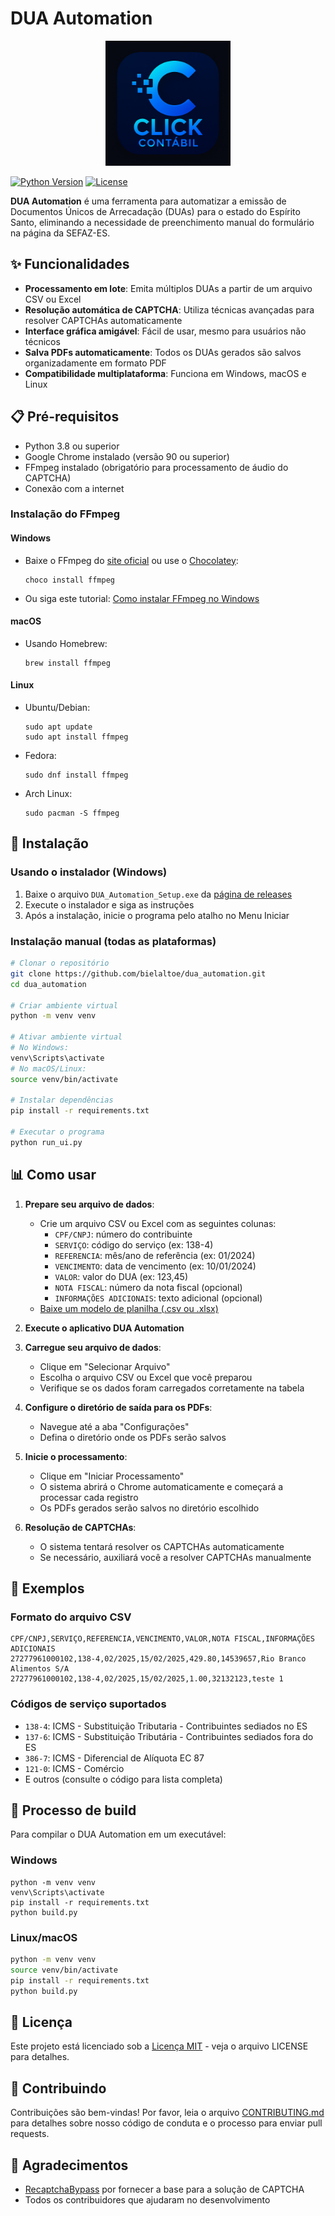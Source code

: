# DUA Automation

<p align="center">
  <img src="resources/logo_new.png" alt="DUA Automation Logo" width="200"/>
</p>

[![Python Version](https://img.shields.io/badge/python-3.8%2B-blue)](https://www.python.org/downloads/)
[![License](https://img.shields.io/badge/license-MIT-green)](LICENSE)

**DUA Automation** é uma ferramenta para automatizar a emissão de Documentos Únicos de Arrecadação (DUAs) para o estado do Espírito Santo, eliminando a necessidade de preenchimento manual do formulário na página da SEFAZ-ES.

## ✨ Funcionalidades

- **Processamento em lote**: Emita múltiplos DUAs a partir de um arquivo CSV ou Excel
- **Resolução automática de CAPTCHA**: Utiliza técnicas avançadas para resolver CAPTCHAs automaticamente
- **Interface gráfica amigável**: Fácil de usar, mesmo para usuários não técnicos
- **Salva PDFs automaticamente**: Todos os DUAs gerados são salvos organizadamente em formato PDF
- **Compatibilidade multiplataforma**: Funciona em Windows, macOS e Linux

## 📋 Pré-requisitos

- Python 3.8 ou superior
- Google Chrome instalado (versão 90 ou superior)
- FFmpeg instalado (obrigatório para processamento de áudio do CAPTCHA)
- Conexão com a internet

### Instalação do FFmpeg

#### Windows
- Baixe o FFmpeg do [site oficial](https://ffmpeg.org/download.html) ou use o [Chocolatey](https://chocolatey.org/):
  ```
  choco install ffmpeg
  ```
- Ou siga este tutorial: [Como instalar FFmpeg no Windows](https://www.wikihow.com/Install-FFmpeg-on-Windows)

#### macOS
- Usando Homebrew:
  ```
  brew install ffmpeg
  ```

#### Linux
- Ubuntu/Debian:
  ```
  sudo apt update
  sudo apt install ffmpeg
  ```
- Fedora:
  ```
  sudo dnf install ffmpeg
  ```
- Arch Linux:
  ```
  sudo pacman -S ffmpeg
  ```

## 🔧 Instalação

### Usando o instalador (Windows)

1. Baixe o arquivo `DUA_Automation_Setup.exe` da [página de releases](https://github.com/bielaltoe/dua_automation/releases)
2. Execute o instalador e siga as instruções
3. Após a instalação, inicie o programa pelo atalho no Menu Iniciar

### Instalação manual (todas as plataformas)

```bash
# Clonar o repositório
git clone https://github.com/bielaltoe/dua_automation.git
cd dua_automation

# Criar ambiente virtual
python -m venv venv

# Ativar ambiente virtual
# No Windows:
venv\Scripts\activate
# No macOS/Linux:
source venv/bin/activate

# Instalar dependências
pip install -r requirements.txt

# Executar o programa
python run_ui.py
```

## 📊 Como usar

1. **Prepare seu arquivo de dados**:
   - Crie um arquivo CSV ou Excel com as seguintes colunas:
     - `CPF/CNPJ`: número do contribuinte
     - `SERVIÇO`: código do serviço (ex: 138-4)
     - `REFERENCIA`: mês/ano de referência (ex: 01/2024)
     - `VENCIMENTO`: data de vencimento (ex: 10/01/2024)
     - `VALOR`: valor do DUA (ex: 123,45)
     - `NOTA FISCAL`: número da nota fiscal (opcional)
     - `INFORMAÇÕES ADICIONAIS`: texto adicional (opcional)
   - [Baixe um modelo de planilha (.csv ou .xlsx)](https://github.com/bielaltoe/dua_automation/tree/master/planilhas_modelo)

2. **Execute o aplicativo DUA Automation**

3. **Carregue seu arquivo de dados**:
   - Clique em "Selecionar Arquivo"
   - Escolha o arquivo CSV ou Excel que você preparou
   - Verifique se os dados foram carregados corretamente na tabela

4. **Configure o diretório de saída para os PDFs**:
   - Navegue até a aba "Configurações"
   - Defina o diretório onde os PDFs serão salvos

5. **Inicie o processamento**:
   - Clique em "Iniciar Processamento"
   - O sistema abrirá o Chrome automaticamente e começará a processar cada registro
   - Os PDFs gerados serão salvos no diretório escolhido

6. **Resolução de CAPTCHAs**:
   - O sistema tentará resolver os CAPTCHAs automaticamente
   - Se necessário, auxiliará você a resolver CAPTCHAs manualmente

## 🚀 Exemplos

### Formato do arquivo CSV
```csv
CPF/CNPJ,SERVIÇO,REFERENCIA,VENCIMENTO,VALOR,NOTA FISCAL,INFORMAÇÕES ADICIONAIS
27277961000102,138-4,02/2025,15/02/2025,429.80,14539657,Rio Branco Alimentos S/A
27277961000102,138-4,02/2025,15/02/2025,1.00,32132123,teste 1
```

### Códigos de serviço suportados
- `138-4`: ICMS - Substituição Tributaria - Contribuintes sediados no ES
- `137-6`: ICMS - Substituição Tributária - Contribuintes sediados fora do ES
- `386-7`: ICMS - Diferencial de Alíquota EC 87
- `121-0`: ICMS - Comércio
- E outros (consulte o código para lista completa)

## 🔄 Processo de build

Para compilar o DUA Automation em um executável:

### Windows
```batch
python -m venv venv
venv\Scripts\activate
pip install -r requirements.txt
python build.py
```

### Linux/macOS
```bash
python -m venv venv
source venv/bin/activate
pip install -r requirements.txt
python build.py
```

## 📃 Licença

Este projeto está licenciado sob a [Licença MIT](LICENSE) - veja o arquivo LICENSE para detalhes.

## 🤝 Contribuindo

Contribuições são bem-vindas! Por favor, leia o arquivo [CONTRIBUTING.md](CONTRIBUTING.md) para detalhes sobre nosso código de conduta e o processo para enviar pull requests.

## 🙏 Agradecimentos

- [RecaptchaBypass](https://github.com/obaskly/RecaptchaBypass) por fornecer a base para a solução de CAPTCHA
- Todos os contribuidores que ajudaram no desenvolvimento

